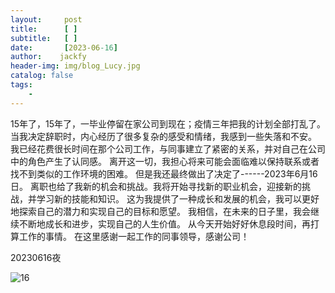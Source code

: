 ```yaml
---
layout:     post
title:      [ ]
subtitle:   [ ]
date:       [2023-06-16]
author:    jackfy
header-img: img/blog_Lucy.jpg
catalog: false
tags:
    - 
---
```


15年了，15年了，一毕业停留在家公司到现在；疫情三年把我的计划全部打乱了。当我决定辞职时，内心经历了很多复杂的感受和情绪，我感到一些失落和不安。
我已经花费很长时间在那个公司工作，与同事建立了紧密的关系，并对自己在公司中的角色产生了认同感。
离开这一切，我担心将来可能会面临难以保持联系或者找不到类似的工作环境的困难。
但是我还最终做出了决定了------2023年6月16日。
离职也给了我新的机会和挑战。我将开始寻找新的职业机会，迎接新的挑战，并学习新的技能和知识。
这为我提供了一种成长和发展的机会，我可以更好地探索自己的潜力和实现自己的目标和愿望。
我相信，在未来的日子里，我会继续不断地成长和进步，实现自己的人生价值。
从今天开始好好休息段时间，再打算工作的事情。
在这里感谢一起工作的同事领导，感谢公司！

20230616夜

![16](https://github.com/Opticscloudend/opticscloudend.github.io/assets/131378528/6bd1d0ee-0eaf-4f07-accb-e0b29b7993ab)
